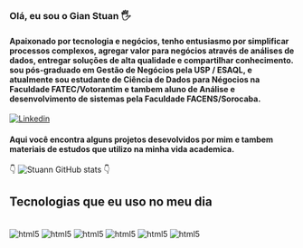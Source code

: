 ### Olá, eu sou o Gian Stuan 🖐️
#### Apaixonado por tecnologia e negócios, tenho entusiasmo por simplificar processos complexos, agregar valor para negócios através de análises de dados, entregar soluções de alta qualidade e compartilhar conhecimento. sou pós-graduado em Gestão de Negócios pela USP / ESAQL, e atualmente sou estudante de Ciência de Dados para Négocios na Faculdade FATEC/Votorantim e tambem aluno de Análise e desenvolvimento de sistemas pela Faculdade FACENS/Sorocaba.

[![Linkedin](https://img.shields.io/badge/LinkedIn-0077B5?style=for-the-badge&logo=linkedin&logoColor=white)](https://www.linkedin.com/in/gian-stuan/)

#### Aqui você encontra alguns projetos desevolvidos por mim e tambem materiais de estudos que utilizo na minha vida academica. 

👇 ![Stuann GitHub stats](https://github-readme-stats.vercel.app/api?username=Stuann&show_icons=true&theme=transparent)  👇

## Tecnologias que eu uso no meu dia
<div style ="display: inline_bloc"><br/>
<img align="center"  alt="html5"src="https://img.shields.io/badge/python-3670A0?style=for-the-badge&logo=python&logoColor=ffdd54" />
<img align="center"  alt="html5"src="https://img.shields.io/badge/Microsoft_SQL_Server-CC2927?style=for-the-badge&logo=microsoft-sql-server&logoColor=white" />
<img align="center"  alt="html5"src="https://img.shields.io/badge/Visual_Studio_Code-0078D4?style=for-the-badge&logo=visual%20studio%20code&logoColor=white" />
<img align="center"  alt="html5"src="https://img.shields.io/badge/Colab-F9AB00?style=for-the-badge&logo=googlecolab&color=525252" />
<img align="center"  alt="html5"src="https://img.shields.io/badge/jupyter-%23FA0F00.svg?style=for-the-badge&logo=jupyter&logoColor=white" />
<img align="center"  alt="html5"src="https://img.shields.io/badge/power_bi-F2C811?style=for-the-badge&logo=powerbi&logoColor=black" />
<div/><br/>
  
